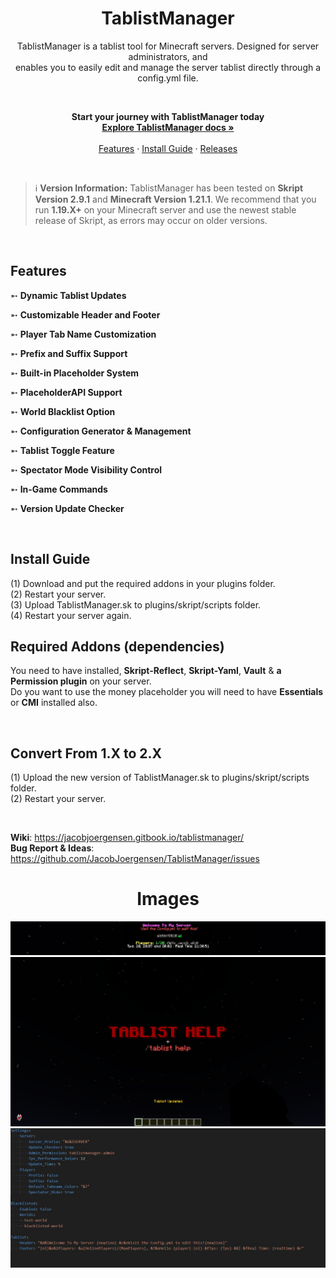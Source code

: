 <h1 align="center">TablistManager</h1>
<p align="center">TablistManager is a tablist tool for Minecraft servers. Designed for server administrators, and <br> enables you to easily edit and manage the server tablist directly through a config.yml file.</p> <br>


<p align="center">
      <strong>Start your journey with TablistManager today</strong>
      <br>
      <a href="https://jacobjoergensen.gitbook.io/tablistmanager/" target="_blank"><strong>Explore TablistManager docs »</strong></a>
      <br>
      <br>
      <a href="#features">Features</a>
      ·
      <a href="#install-guide">Install Guide</a>
      ·
      <a href="https://github.com/JacobJoergensen/TablistManager/releases">Releases</a>
</p>

<br>

> :information_source: **Version Information:** TablistManager has been tested on **Skript Version 2.9.1** and **Minecraft Version 1.21.1**. We recommend that you run **1.19.X+** on your Minecraft server and use the newest stable release of Skript, as errors may occur on older versions.

<br>

## Features
➵ **Dynamic Tablist Updates**

➵ **Customizable Header and Footer**

➵ **Player Tab Name Customization**

➵ **Prefix and Suffix Support**

➵ **Built-in Placeholder System**

➵ **PlaceholderAPI Support**

➵ **World Blacklist Option**

➵ **Configuration Generator & Management**

➵ **Tablist Toggle Feature**

➵ **Spectator Mode Visibility Control**

➵ **In-Game Commands**

➵ **Version Update Checker**

<br>

## Install Guide
(1) Download and put the required addons in your plugins folder.<br>
(2) Restart your server. <br>
(3) Upload TablistManager.sk to plugins/skript/scripts folder. <br>
(4) Restart your server again.
<br>

## Required Addons (dependencies)
You need to have installed, <strong>Skript-Reflect</strong>, <strong>Skript-Yaml</strong>, <strong>Vault</strong> & <strong>a Permission plugin</strong> on your server.
<br>Do you want to use the money placeholder you will need to have <strong>Essentials</strong> or <strong>CMI</strong> installed also.

<br>

## Convert From 1.X to 2.X
(1) Upload the new version of TablistManager.sk to plugins/skript/scripts folder. <br>
(2) Restart your server.

<br>

**Wiki**: https://jacobjoergensen.gitbook.io/tablistmanager/
<br>**Bug Report & Ideas**: https://github.com/JacobJoergensen/TablistManager/issues

<h1 align="center">Images</h1>

![alt text](https://github.com/JacobJoergensen/TablistManager/blob/main/img/tablistm-showcase2.jpg?raw=true)
![alt text](https://github.com/JacobJoergensen/TablistManager/blob/main/img/tablistm-showcase.png?raw=true)
![alt text](https://github.com/JacobJoergensen/TablistManager/blob/main/img/tablistm-showcase4.jpg?raw=true)
